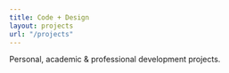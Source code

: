 ```yaml
---
title: Code + Design
layout: projects
url: "/projects"
---
```


Personal, academic & professional development projects.